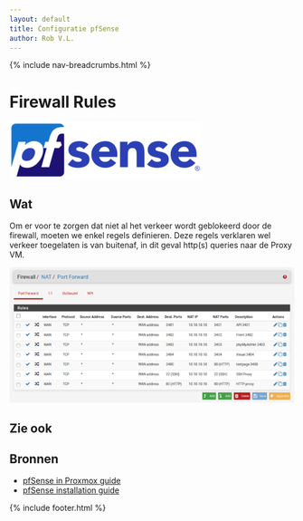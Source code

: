 ```yaml
---
layout: default
title: Configuratie pfSense
author: Rob V.L.
---
```


{% include nav-breadcrumbs.html %}

# Firewall Rules
![pfSense](../../../media/logo/pfSense.png)

## Wat
Om er voor te zorgen dat niet al het verkeer wordt geblokeerd door de firewall, moeten we enkel regels definieren. Deze regels verklaren wel verkeer toegelaten is van buitenaf, in dit geval http(s) queries naar de Proxy VM.

![pfSense](../../../media/pfSense/rules.png)



## Zie ook

## Bronnen 
* [pfSense in Proxmox guide ](https://docs.netgate.com/pfsense/en/latest/virtualization/virtualizing-pfsense-with-proxmox.html)
* [pfSense installation guide ](https://docs.netgate.com/pfsense/en/latest/install/installing-pfsense.html)


{% include footer.html %}
